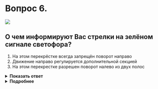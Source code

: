 # Вопрос 6.

![](https://s.drom.ru/i24227/pdd/tickets/2016/1542608951.jpg)

## О чем информируют Вас стрелки на зелёном сигнале светофора?

1. На этом перекрёстке всегда запрещён поворот направо
2. Движение направо регулируется дополнительной секцией
3. На этом перекрестке разрешен поворот налево из двух полос

<details>
<summary><b>Показать ответ</b></summary>
Правильный ответ: 2
</details>
<details>
<summary><b>Подробнее</b></summary>
Нанесённые на основной зелёный сигнал светофора чёрные контурные стрелки информируют водителей о наличии дополнительной секции светофора и указывают иные разрешённые направления движения, чем сигнал дополнительной секции.
(Пункт 6.4 ПДД)
</details>